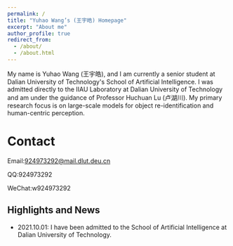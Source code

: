 ```yaml
---
permalink: /
title: "Yuhao Wang’s (王宇皓) Homepage"
excerpt: "About me"
author_profile: true
redirect_from: 
  - /about/
  - /about.html
---
```


My name is Yuhao Wang (王宇皓), and I am currently a senior student at Dalian University of Technology's School of Artificial Intelligence. I was admitted directly to the IIAU Laboratory at Dalian University of Technology and am under the guidance of Professor Huchuan Lu (卢湖川). My primary research focus is on large-scale models for object re-identification and human-centric perception.


Contact
======
Email:924973292@mail.dlut.deu.cn

QQ:924973292

WeChat:w924973292

Highlights and News
------
- 2021.10.01: I have been admitted to the School of Artificial Intelligence at Dalian University of Technology.




